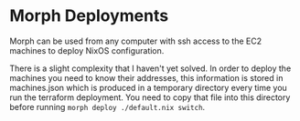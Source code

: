 # Morph Deployments

Morph can be used from any computer with ssh access to the EC2 machines to deploy NixOS configuration.

There is a slight complexity that I haven't yet solved. In order to deploy the machines you need to know their addresses, this information is stored in machines.json which is produced in a temporary directory every time you run the terraform deployment. You need to copy that file into this directory before running `morph deploy ./default.nix switch`.